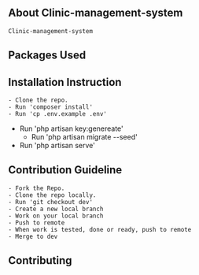 
## About Clinic-management-system

	Clinic-management-system
## Packages Used



## Installation Instruction

	- Clone the repo.
	- Run 'composer install'
	- Run 'cp .env.example .env'
  - Run 'php artisan key:genereate'
	- Run 'php artisan migrate --seed'
  - Run 'php artisan serve'


## Contribution Guideline

	- Fork the Repo.
	- Clone the repo locally.
	- Run 'git checkout dev'
	- Create a new local branch
	- Work on your local branch
	- Push to remote
	- When work is tested, done or ready, push to remote
	- Merge to dev



## Contributing


